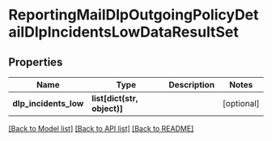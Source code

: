 # ReportingMailDlpOutgoingPolicyDetailDlpIncidentsLowDataResultSet

## Properties
Name | Type | Description | Notes
------------ | ------------- | ------------- | -------------
**dlp_incidents_low** | **list[dict(str, object)]** |  | [optional] 

[[Back to Model list]](../README.md#documentation-for-models) [[Back to API list]](../README.md#documentation-for-api-endpoints) [[Back to README]](../README.md)

